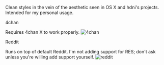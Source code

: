 Clean styles in the vein of the aesthetic seen in OS X and hdni's projects. Intended for my personal usage.

4chan

Requires 4chan X to work properly.
![4chan](http://goput.it/uhx.png)

Reddit

Runs on top of default Reddit. I'm not adding support for RES; don't ask unless you're willing add support yourself.
![reddit](http://goput.it/s6o.png)

